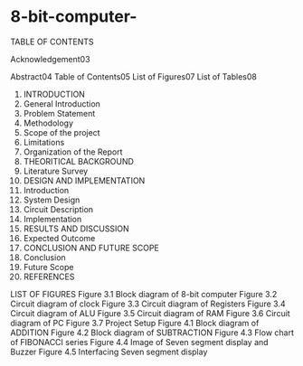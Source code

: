 # 8-bit-computer-

TABLE OF CONTENTS

Acknowledgement03

Abstract04
Table of Contents05
List of Figures07
List of Tables08
1. INTRODUCTION
2.  General Introduction
3.  Problem Statement
4.  Methodology
5. Scope of the project
6.  Limitations
7. Organization of the Report
8.  THEORITICAL BACKGROUND
9.  Literature Survey
10.  DESIGN AND IMPLEMENTATION
11. Introduction
12. System Design
13. Circuit Description
14. Implementation
15.  RESULTS AND DISCUSSION
16.  Expected Outcome
17.  CONCLUSION AND FUTURE SCOPE
18.  Conclusion
19.  Future Scope
20.  REFERENCES

LIST OF FIGURES
Figure 3.1 Block diagram of 8-bit computer
Figure 3.2 Circuit diagram of clock
Figure 3.3 Circuit diagram of Registers
Figure 3.4 Circuit diagram of ALU
Figure 3.5 Circuit diagram of RAM
Figure 3.6 Circuit diagram of PC
Figure 3.7 Project Setup
Figure 4.1 Block diagram of ADDITION
Figure 4.2 Block diagram of SUBTRACTION
Figure 4.3 Flow chart of FIBONACCI series
Figure 4.4 Image of Seven segment display and Buzzer
Figure 4.5 Interfacing Seven segment display
